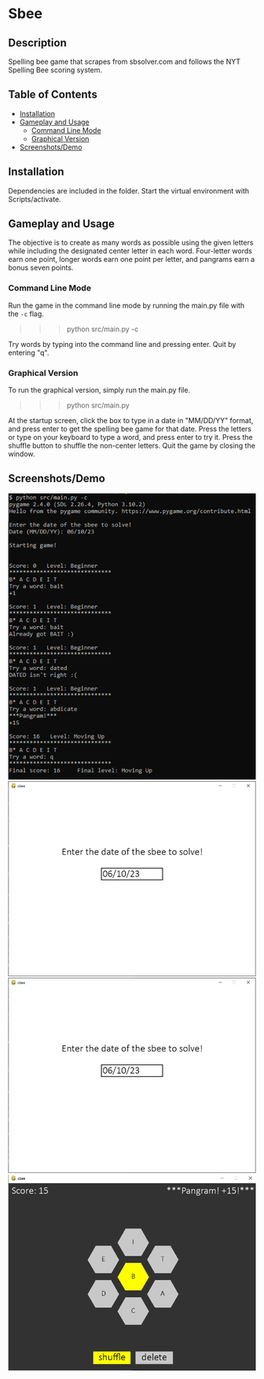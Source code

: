 # Sbee

## Description
Spelling bee game that scrapes from sbsolver.com and follows the NYT Spelling Bee scoring system. 

## Table of Contents
- [Installation](#installation)
- [Gameplay and Usage](#gameplay-and-usage)
  - [Command Line Mode](#command-line-mode)
  - [Graphical Version](#graphical-version)
- [Screenshots/Demo](#screenshotsdemo)

## Installation
Dependencies are included in the folder. Start the virtual environment with Scripts/activate.

## Gameplay and Usage
The objective is to create as many words as possible using the given letters while including the designated center letter in each word. Four-letter words earn one point, longer words earn one point per letter, and pangrams earn a bonus seven points. 

### Command Line Mode
Run the game in the command line mode by running the main.py file with the `-c` flag. 

>>> python src/main.py -c

Try words by typing into the command line and pressing enter. Quit by entering "q".

### Graphical Version
To run the graphical version, simply run the main.py file. 

>>> python src/main.py

At the startup screen, click the box to type in a date in "MM/DD/YY" format, and press enter to get the spelling bee game for that date. Press the letters or type on your keyboard to type a word, and press enter to try it. Press the shuffle button to shuffle the non-center letters. Quit the game by closing the window.


## Screenshots/Demo
![Command Line Mode](./screenshots/command.PNG)
![Startup Screen](./screenshots/startup.PNG)
![Main Game Screen](./screenshots/startup.PNG)
![Pangram](./screenshots/pangram.png)


